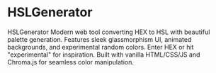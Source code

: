 # HSLGenerator
HSLGenerator  Modern web tool converting HEX to HSL with beautiful palette generation. Features sleek glassmorphism UI, animated backgrounds, and experimental random colors. Enter HEX or hit "experimental" for inspiration. Built with vanilla HTML/CSS/JS and Chroma.js for seamless color manipulation.
